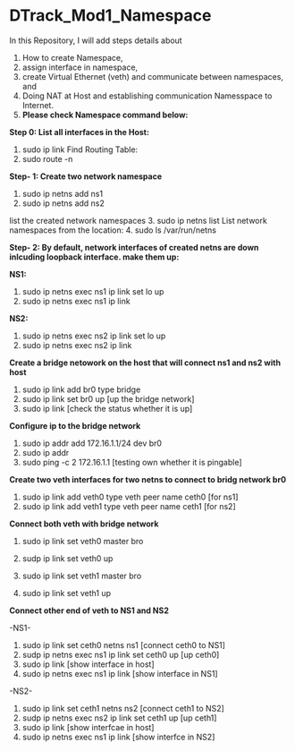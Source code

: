 # DTrack_Mod1_Namespace

In this Repository, I will add steps details about 
1. How to create Namespace,
2. assign interface in namespace,
3. create Virtual Ethernet (veth) and communicate between namespaces, and
4. Doing NAT at Host and establishing communication Namesspace to Internet.
5. **Please check Namespace command below:**

**Step 0: List all interfaces in the Host:**
1. sudo ip link
Find Routing Table:
2. sudo route -n

**Step- 1: Create two network namespace**
1. sudo ip netns add ns1
2. sudo ip netns add ns2

list the created network namespaces
3. sudo ip netns list
List network namespaces from the location:
4. sudo ls /var/run/netns

**Step- 2: By default, network interfaces of created netns are down inlcuding loopback interface. make them up:**

**NS1:**
1. sudo ip netns exec ns1 ip link set lo up
2. sudo ip netns exec ns1 ip link
   
**NS2:**
1. sudo ip netns exec ns2 ip link set lo up
2. sudo ip netns exec ns2 ip link

**Create a bridge netowork on the host that will connect ns1 and ns2 with host**
1. sudo ip link add br0 type bridge
2. sudo ip link set br0 up [up the bridge network]
3. sudo ip link [check the status whether it is up]

 **Configure ip to the bridge network**
 1. sudo ip addr add 172.16.1.1/24 dev br0
 2. sudo ip addr
 3. sudo ping -c 2 172.16.1.1 [testing own whether it is pingable]

**Create two veth interfaces for two netns to connect to bridg network br0**

1. sudo ip link add veth0 type veth peer name ceth0 [for ns1]
2. sudo ip link add veth1 type veth peer name ceth1 [for ns2]

**Connect both veth with bridge network**
1. sudo ip link set veth0 master bro
2. sudp ip link set veth0 up

1. sudo ip link set veth1 master bro
2. sudo ip link set veth1 up

**Connect other end of veth to NS1 and NS2**

-NS1-
1. sudo ip link set ceth0 netns ns1 [connect ceth0 to NS1]
2. sudp ip netns exec ns1 ip link set ceth0 up [up ceth0]
3. sudo ip link [show interface in host]
4. sudo ip netns exec ns1 ip link [show interface in NS1]

-NS2-
1. sudo ip link set ceth1 netns ns2 [connect ceth1 to NS2]
2. sudp ip netns exec ns2 ip link set ceth1 up [up ceth1]
3. sudo ip link [show interfcae in host]
4. sudo ip netns exec ns1 ip link [show interfce in NS2]


